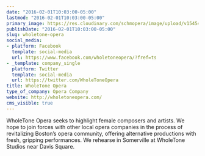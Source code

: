 ```yaml
---
date: "2016-02-01T10:03:00-05:00"
lastmod: "2016-02-01T10:03:00-05:00"
primary_image: https://res.cloudinary.com/schmopera/image/upload/v1545409169/media/webhook-uploads/1454339026683/Zombie.jpg.jpg
publishDate: "2016-02-01T10:03:00-05:00"
slug: wholetone-opera
social_media:
- platform: Facebook
  template: social-media
  url: https://www.facebook.com/wholetoneopera/?fref=ts
- _template: company_single
  platform: Twitter
  template: social-media
  url: https://twitter.com/WholeToneOpera
title: WholeTone Opera
type_of_company: Opera Company
website: http://wholetoneopera.com/
cms_visible: true
---
```


WholeTone Opera seeks to highlight female composers and artists. We hope to join forces with other local opera companies in the process of revitalizing Boston’s opera community, offering alternative productions with fresh, gripping performances. We rehearse in Somerville at WholeTone Studios near Davis Square.
